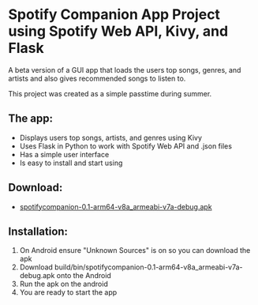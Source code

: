 # Spotify Companion App Project using Spotify Web API, Kivy, and Flask

A beta version of a GUI app that loads the users top songs, genres, and artists and also gives recommended songs to listen to.

This project was created as a simple passtime during summer.
## The app:
* Displays users top songs, artists, and genres using Kivy
* Uses Flask in Python to work with Spotify Web API and .json files
* Has a simple user interface
* Is easy to install and start using

## Download:
* [spotifycompanion-0.1-arm64-v8a_armeabi-v7a-debug.apk](https://github.com/Zirconwing/Spotify-Companion-App/blob/main/build/bin/spotifycompanion-0.1-arm64-v8a_armeabi-v7a-debug.apk)

## Installation:
1. On Android ensure "Unknown Sources" is on so you can download the apk
2. Download build/bin/spotifycompanion-0.1-arm64-v8a_armeabi-v7a-debug.apk onto the Android
3. Run the apk on the android
4. You are ready to start the app
